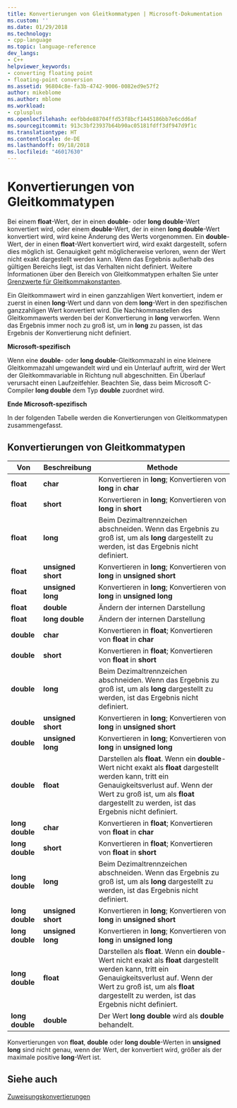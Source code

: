 ```yaml
---
title: Konvertierungen von Gleitkommatypen | Microsoft-Dokumentation
ms.custom: ''
ms.date: 01/29/2018
ms.technology:
- cpp-language
ms.topic: language-reference
dev_langs:
- C++
helpviewer_keywords:
- converting floating point
- floating-point conversion
ms.assetid: 96804c8e-fa3b-4742-9006-0082ed9e57f2
author: mikeblome
ms.author: mblome
ms.workload:
- cplusplus
ms.openlocfilehash: eefbbde88704ffd53f8bcf1445186bb7e6cdd6af
ms.sourcegitcommit: 913c3bf23937b64b90ac05181fdff3df947d9f1c
ms.translationtype: HT
ms.contentlocale: de-DE
ms.lasthandoff: 09/18/2018
ms.locfileid: "46017630"
---
```

# <a name="conversions-from-floating-point-types"></a>Konvertierungen von Gleitkommatypen

Bei einem **float**-Wert, der in einen **double**- oder **long double**-Wert konvertiert wird, oder einem **double**-Wert, der in einen **long double**-Wert konvertiert wird, wird keine Änderung des Werts vorgenommen. Ein **double**-Wert, der in einen **float**-Wert konvertiert wird, wird exakt dargestellt, sofern dies möglich ist. Genauigkeit geht möglicherweise verloren, wenn der Wert nicht exakt dargestellt werden kann. Wenn das Ergebnis außerhalb des gültigen Bereichs liegt, ist das Verhalten nicht definiert. Weitere Informationen über den Bereich von Gleitkommatypen erhalten Sie unter [Grenzwerte für Gleitkommakonstanten](../c-language/limits-on-floating-point-constants.md).

Ein Gleitkommawert wird in einen ganzzahligen Wert konvertiert, indem er zuerst in einen **long**-Wert und dann von dem **long**-Wert in den spezifischen ganzzahligen Wert konvertiert wird. Die Nachkommastellen des Gleitkommawerts werden bei der Konvertierung in **long** verworfen. Wenn das Ergebnis immer noch zu groß ist, um in **long** zu passen, ist das Ergebnis der Konvertierung nicht definiert.

**Microsoft-spezifisch**

Wenn eine **double**- oder **long double**-Gleitkommazahl in eine kleinere Gleitkommazahl umgewandelt wird und ein Unterlauf auftritt, wird der Wert der Gleitkommavariable in Richtung null abgeschnitten. Ein Überlauf verursacht einen Laufzeitfehler. Beachten Sie, dass beim Microsoft C-Compiler **long double** dem Typ **double** zuordnet wird.

**Ende Microsoft-spezifisch**

In der folgenden Tabelle werden die Konvertierungen von Gleitkommatypen zusammengefasst.

## <a name="conversions-from-floating-point-types"></a>Konvertierungen von Gleitkommatypen

|Von|Beschreibung|Methode|
|----------|--------|------------|
|**float**|**char**|Konvertieren in **long**; Konvertieren von **long** in **char**|
|**float**|**short**|Konvertieren in **long**; Konvertieren von **long** in **short**|
|**float**|**long**|Beim Dezimaltrennzeichen abschneiden. Wenn das Ergebnis zu groß ist, um als **long** dargestellt zu werden, ist das Ergebnis nicht definiert.|
|**float**|**unsigned short**|Konvertieren in **long**; Konvertieren von **long** in **unsigned short**|
|**float**|**unsigned long**|Konvertieren in **long**; Konvertieren von **long** in **unsigned long**|
|**float**|**double**|Ändern der internen Darstellung|
|**float**|**long double**|Ändern der internen Darstellung|
|**double**|**char**|Konvertieren in **float**; Konvertieren von **float** in **char**|
|**double**|**short**|Konvertieren in **float**; Konvertieren von **float** in **short**|
|**double**|**long**|Beim Dezimaltrennzeichen abschneiden. Wenn das Ergebnis zu groß ist, um als **long** dargestellt zu werden, ist das Ergebnis nicht definiert.|
|**double**|**unsigned short**|Konvertieren in **long**; Konvertieren von **long** in **unsigned short**|
|**double**|**unsigned long**|Konvertieren in **long**; Konvertieren von **long** in **unsigned long**|
|**double**|**float**|Darstellen als **float**. Wenn ein **double**-Wert nicht exakt als **float** dargestellt werden kann, tritt ein Genauigkeitsverlust auf. Wenn der Wert zu groß ist, um als **float** dargestellt zu werden, ist das Ergebnis nicht definiert.|
|**long double**|**char**|Konvertieren in **float**; Konvertieren von **float** in **char**|
|**long double**|**short**|Konvertieren in **float**; Konvertieren von **float** in **short**|
|**long double**|**long**|Beim Dezimaltrennzeichen abschneiden. Wenn das Ergebnis zu groß ist, um als **long** dargestellt zu werden, ist das Ergebnis nicht definiert.|
|**long double**|**unsigned short**|Konvertieren in **long**; Konvertieren von **long** in **unsigned short**|
|**long double**|**unsigned long**|Konvertieren in **long**; Konvertieren von **long** in **unsigned long**|
|**long double**|**float**|Darstellen als **float**. Wenn ein **double**-Wert nicht exakt als **float** dargestellt werden kann, tritt ein Genauigkeitsverlust auf. Wenn der Wert zu groß ist, um als **float** dargestellt zu werden, ist das Ergebnis nicht definiert.|
|**long double**|**double**|Der Wert **long double** wird als **double** behandelt.|

Konvertierungen von **float**, **double** oder **long double**-Werten in **unsigned long** sind nicht genau, wenn der Wert, der konvertiert wird, größer als der maximale positive **long**-Wert ist.

## <a name="see-also"></a>Siehe auch

[Zuweisungskonvertierungen](../c-language/assignment-conversions.md)
